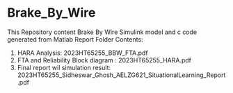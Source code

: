# Brake_By_Wire

This Repository content Brake By Wire Simulink model and c code generated from Matlab
Report Folder Contents:
1. HARA Analysis: 2023HT65255_BBW_FTA.pdf
2. FTA and Reliability Block diagram : 2023HT65255_HARA.pdf
3. Final report wil simulation result: 2023HT65255_Sidheswar_Ghosh_AELZG621_SituationalLearning_Report.pdf